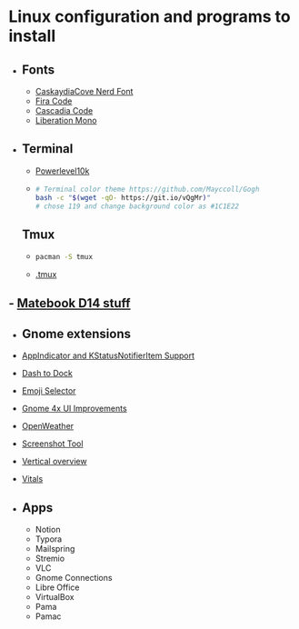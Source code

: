 # Linux configuration and programs to install 

- ## Fonts
  - [CaskaydiaCove Nerd Font](https://www.nerdfonts.com/font-download) 
  - [Fira Code](https://github.com/tonsky/FiraCode) 
  - [Cascadia Code](https://github.com/microsoft/cascadia-code)
  - [Liberation Mono](https://www.fontsquirrel.com/fonts/liberation-mono)

- ## Terminal
  - [Powerlevel10k](https://github.com/romkatv/powerlevel10k)

  - ```bash
    # Terminal color theme https://github.com/Mayccoll/Gogh
    bash -c "$(wget -qO- https://git.io/vQgMr)"
    # chose 119 and change background color as #1C1E22
    ```

    
  
  ## Tmux
  
  - ```bash
    pacman -S tmux
    ```
  
  - [.tmux](https://github.com/gpakosz/.tmux)

## - [Matebook D14 stuff](https://gitlab.com/cscs/linux-on-huawei-matebook-d-14-amd#GRUB)

- ## Gnome extensions

-  [AppIndicator and KStatusNotifierItem Support](https://extensions.gnome.org/extension/615/appindicator-support/)

- [Dash to Dock](https://extensions.gnome.org/extension/307/dash-to-dock/)

- [Emoji Selector](https://extensions.gnome.org/extension/1162/emoji-selector/)

- [Gnome 4x UI Improvements](https://extensions.gnome.org/extension/4158/gnome-40-ui-improvements/)

- [OpenWeather](https://extensions.gnome.org/extension/750/openweather/)

- [Screenshot Tool](https://extensions.gnome.org/extension/1112/screenshot-tool/)

- [Vertical overview](https://extensions.gnome.org/extension/4144/vertical-overview/)

- [Vitals](https://extensions.gnome.org/extension/1460/vitals/) 



- ## Apps

  - Notion
  - Typora
  - Mailspring
  - Stremio
  - VLC
  - Gnome Connections
  - Libre Office
  - VirtualBox
  - Pama
  - Pamac
